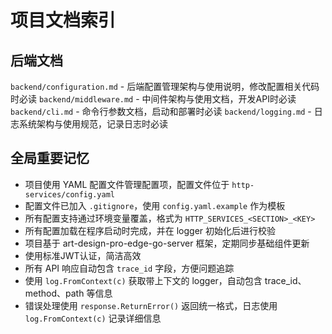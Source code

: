 # 项目文档索引

## 后端文档
`backend/configuration.md` - 后端配置管理架构与使用说明，修改配置相关代码时必读
`backend/middleware.md` - 中间件架构与使用文档，开发API时必读
`backend/cli.md` - 命令行参数文档，启动和部署时必读
`backend/logging.md` - 日志系统架构与使用规范，记录日志时必读

## 全局重要记忆
- 项目使用 YAML 配置文件管理配置项，配置文件位于 `http-services/config.yaml`
- 配置文件已加入 `.gitignore`，使用 `config.yaml.example` 作为模板
- 所有配置支持通过环境变量覆盖，格式为 `HTTP_SERVICES_<SECTION>_<KEY>`
- 所有配置加载在程序启动时完成，并在 logger 初始化后进行校验
- 项目基于 art-design-pro-edge-go-server 框架，定期同步基础组件更新
- 使用标准JWT认证，简洁高效
- 所有 API 响应自动包含 `trace_id` 字段，方便问题追踪
- 使用 `log.FromContext(c)` 获取带上下文的 logger，自动包含 trace_id、method、path 等信息
- 错误处理使用 `response.ReturnError()` 返回统一格式，日志使用 `log.FromContext(c)` 记录详细信息

